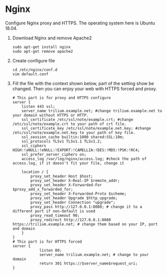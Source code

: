 # Nginx
Configure Nginx proxy and HTTPS. The operating system here is Ubuntu 18.04.

1.  Download Nginx and remove Apache2
    
    ```
    sudo apt-get install nginx
    sudo apt-get remove apache2
    ```
2.  Create configure file
    
    ```
    cd /etc/nginx/conf.d
    vim default.conf
    ```
3.  Fill the file with the context shown below, part of the setting show be changed. Then you can enjoy your web with HTTPS forced and proxy.
    
    ```
    # This part is for proxy and HTTPS configure
    server {
        listen 443 ssl;
        server_name trilium.example.net; #change trilium.example.net to your domain without HTTPS or HTTP.
        ssl_certificate /etc/ssl/note/example.crt; #change /etc/ssl/note/example.crt to your path of crt file.
        ssl_certificate_key /etc/ssl/note/example.net.key; #change /etc/ssl/note/example.net.key to your path of key file.
        ssl_session_cache builtin:1000 shared:SSL:10m;
        ssl_protocols TLSv1 TLSv1.1 TLSv1.2;
        ssl_ciphers HIGH:!aNULL:!eNULL:!EXPORT:!CAMELLIA:!DES:!MD5:!PSK:!RC4;
        ssl_prefer_server_ciphers on;
        access_log /var/log/nginx/access.log; #check the path of access.log, if it doesn't fit your file, change it
        
        location / {
            proxy_set_header Host $host;
            proxy_set_header X-Real-IP $remote_addr;
            proxy_set_header X-Forwarded-For $proxy_add_x_forwarded_for;
            proxy_set_header X-Forwarded-Proto $scheme;
            proxy_set_header Upgrade $http_upgrade;
            proxy_set_header Connection "upgrade";
            proxy_pass http://127.0.0.1:8080; # change it to a different port if non-default is used
            proxy_read_timeout 90;
            proxy_redirect http://127.0.0.1:8080 https://trilium.example.net; # change them based on your IP, port and domain
        }
    }
    # This part is for HTTPS forced
    server {
                listen 80;
                server_name trilium.example.net; # change to your domain
                return 301 https://$server_name$request_uri;
    }
    ```